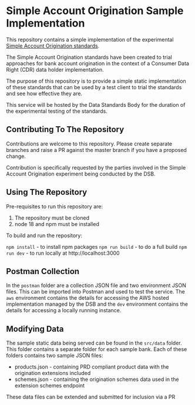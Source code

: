 # Simple Account Origination Sample Implementation

This repository contains a simple implementation of the experimental [Simple Account Origination standards](https://consumerdatastandardsaustralia.github.io/standards-experimental/Standards/Simple-Bank-Account-Origination.html).

The Simple Account Origination standards have been created to trial approaches for bank account origination in the context of a Consumer Data Right (CDR) data holder implementation.

The purpose of this repository is to provide a simple static implementation of these standards that can be used by a test client to trial the standards and see how effective they are.

This service will be hosted by the Data Standards Body for the duration of the experimental testing of the standards.

## Contributing To The Repository

Contributions are welcome to this repository.  Please create separate branches and raise a PR against the master branch if you have a proposed change.

Contribution is specifically requested by the parties involved in the Simple Account Origination experiment being conducted by the DSB.

## Using The Repository

Pre-requisites to run this repository are:
1. The repository must be cloned
1. node 18 and npm must be installed

To build and run the repository:

`npm install` - to install npm packages
`npm run build` - to do a full build
`npm run dev` - to run locally at http://localhost:3000

## Postman Collection

In the `postman` folder are a collection JSON file and two environment JSON files.  This can be imported into Postman and used to test the service.  The `aws` environment contains the details for accessing the AWS hosted implementation managed by the DSB and the `dev` environment contains the details for accessing a locally running instance.

## Modifying Data

The sample static data being served can be found in the `src/data` folder.  This folder contains a separate folder for each sample bank.  Each of these folders contains two sample JSON files:

* products.json - containing PRD compliant product data with the origination extensions included
* schemes.json - containing the origination schemes data used in the extension schemes endpoint

These data files can be extended and submitted for inclusion via a PR